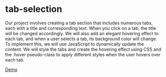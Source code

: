 # tab-selection
Our project involves creating a tab section that includes numerous tabs, each with a title and corresponding text.
When you click on a tab, the title will be changed accordingly. We will also add an elegant hovering effect to each tab, and when a user selects a tab, its background color will change.
To implement this, we will use JavaScript to dynamically update the content.
We will style the tabs and create the hovering effect using CSS and the :hover pseudo-class to apply different styles when the user hovers over each tab.

[Demo](https://praveshnexus.github.io/tab-selection/)

